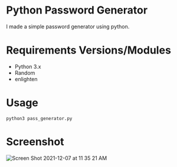 # Python Password Generator
I made a simple password generator using python.

# Requirements Versions/Modules
- Python 3.x
- Random 
- enlighten

# Usage
``
python3 pass_generator.py
``

# Screenshot
![Screen Shot 2021-12-07 at 11 35 21 AM](https://user-images.githubusercontent.com/63228128/144985469-587241ba-0451-4de3-a39e-e1df66fbc462.png)
